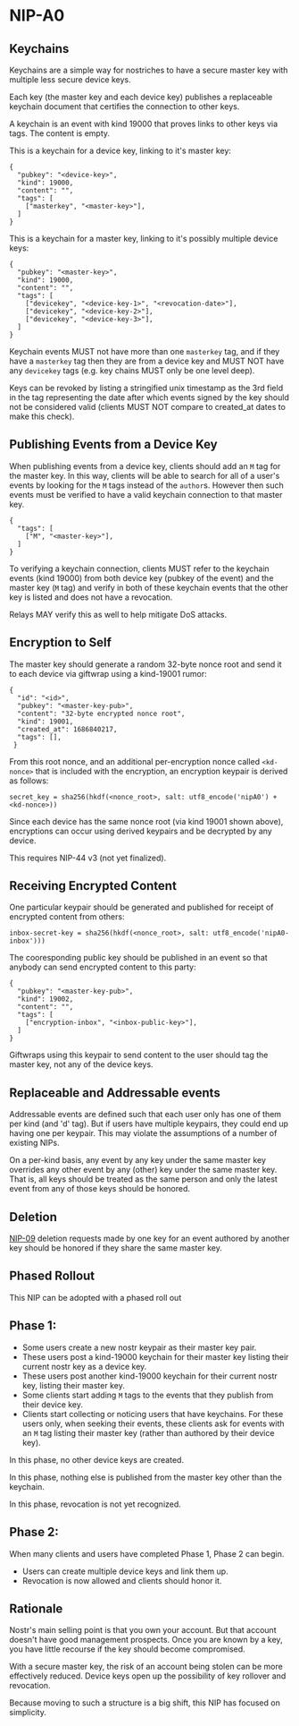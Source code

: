 NIP-A0
======

Keychains
---------

Keychains are a simple way for nostriches to have a secure master key with multiple less secure device keys.

Each key (the master key and each device key) publishes a replaceable keychain document that certifies the connection to other keys.

A keychain is an event with kind 19000 that proves links to other keys via tags. The content is empty.

This is a keychain for a device key, linking to it's master key:

```
{
  "pubkey": "<device-key>",
  "kind": 19000,
  "content": "",
  "tags": [
    ["masterkey", "<master-key>"],
  ]
}
```

This is a keychain for a master key, linking to it's possibly multiple device keys:

```
{
  "pubkey": "<master-key>",
  "kind": 19000,
  "content": "",
  "tags": [
    ["devicekey", "<device-key-1>", "<revocation-date>"],
    ["devicekey", "<device-key-2>"],
    ["devicekey", "<device-key-3>"],
  ]
}
```

Keychain events MUST not have more than one `masterkey` tag, and if they have a `masterkey` tag then they are from a device key and MUST NOT have any `devicekey` tags (e.g. key chains MUST only be one level deep).

Keys can be revoked by listing a stringified unix timestamp as the 3rd field in the tag representing the date after which events signed by the key should not be considered valid (clients MUST NOT compare to created_at dates to make this check).


Publishing Events from a Device Key
-----------------------------------

When publishing events from a device key, clients should add an `M` tag for the master key. In this way, clients will be able to search for all of a user's events by looking for the `M` tags instead of the `author`s. However then such events must be verified to have a valid keychain connection to that master key.

```
{
  "tags": [
    ["M", "<master-key>"],
  ]
}
```

To verifying a keychain connection, clients MUST refer to the keychain events (kind 19000) from both device key (pubkey of the event) and the master key (`M` tag) and verify in both of these keychain events that the other key is listed and does not have a revocation.

Relays MAY verify this as well to help mitigate DoS attacks.


Encryption to Self
------------------

The master key should generate a random 32-byte nonce root and send it to each device via giftwrap using a kind-19001 rumor:

```
{
  "id": "<id>",
  "pubkey": "<master-key-pub>",
  "content": "32-byte encrypted nonce root",
  "kind": 19001,
  "created_at": 1686840217,
  "tags": [],
 }
```

From this root nonce, and an additional per-encryption nonce called `<kd-nonce>` that is included with the encryption, an encryption keypair is derived as follows:

```
secret_key = sha256(hkdf(<nonce_root>, salt: utf8_encode('nipA0') + <kd-nonce>))
```

Since each device has the same nonce root (via kind 19001 shown above), encryptions can occur using derived keypairs and be decrypted by any device.


This requires NIP-44 v3 (not yet finalized).


Receiving Encrypted Content
---------------------------

One particular keypair should be generated and published for receipt of encrypted content from others:

```
inbox-secret-key = sha256(hkdf(<nonce_root>, salt: utf8_encode('nipA0-inbox')))
```

The cooresponding public key should be published in an event so that anybody can send encrypted content to this party:

```
{
  "pubkey": "<master-key-pub>",
  "kind": 19002,
  "content": "",
  "tags": [
    ["encryption-inbox", "<inbox-public-key>"],
  ]
}
```

Giftwraps using this keypair to send content to the user should tag the master key, not any of the device keys.


Replaceable and Addressable events
----------------------------------

Addressable events are defined such that each user only has one of them per kind (and 'd' tag). But if users have multiple keypairs, they could end up having one per keypair. This may violate the assumptions of a number of existing NIPs.

On a per-kind basis, any event by any key under the same master key overrides any other event by any (other) key under the same master key.  That is, all keys should be treated as the same person and only the latest event from any of those keys should be honored.


Deletion
--------

[NIP-09](09.md) deletion requests made by one key for an event authored by another key should be honored if they share the same master key.



Phased Rollout
--------------

This NIP can be adopted with a phased roll out

Phase 1:
--------

* Some users create a new nostr keypair as their master key pair.
* These users post a kind-19000 keychain for their master key listing their current nostr key as a device key.
* These users post another kind-19000 keychain for their current nostr key, listing their master key.
* Some clients start adding `M` tags to the events that they publish from their device key.
* Clients start collecting or noticing users that have keychains.  For these users only, when seeking their events, these clients ask for events with an `M` tag listing their master key (rather than authored by their device key).

In this phase, no other device keys are created.

In this phase, nothing else is published from the master key other than the keychain.

In this phase, revocation is not yet recognized.


Phase 2:
--------

When many clients and users have completed Phase 1, Phase 2 can begin.

* Users can create multiple device keys and link them up.
* Revocation is now allowed and clients should honor it.


Rationale
---------

Nostr's main selling point is that you own your account. But that account doesn't have good management prospects. Once you are known by a key, you have little recourse if the key should become compromised.

With a secure master key, the risk of an account being stolen can be more effectively reduced. Device keys open up the possibility of key rollover and revocation.

Because moving to such a structure is a big shift, this NIP has focused on simplicity.
